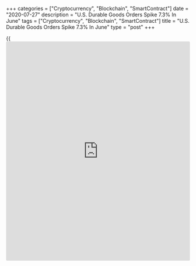 +++
categories = ["Cryptocurrency", "Blockchain", "SmartContract"]
date = "2020-07-27"
description = "U.S. Durable Goods Orders Spike 7.3% In June"
tags = ["Cryptocurrency", "Blockchain", "SmartContract"]
title = "U.S. Durable Goods Orders Spike 7.3% In June"
type = "post"
+++

{{<iframe id="large-banner" src="https://www.bounty.group/#slide=17.0" width="100%" height="600" scrolling="no" style="border: 0px solid rgb(216, 221, 230); border-radius: 3px;">}}

Following the substantial rebound in new orders for U.S. manufactured
durable goods reported for the previous month, the Commerce Department
released a report on Monday showing durable goods orders continued to
move sharply higher in the month of June.

The Commerce Department said durable goods orders surged up by 7.3
percent in June after skyrocketing by a downwardly revised 15.1 percent
in May.

Economists had expected durable goods orders to soar by 7.2 percent
compared to the 15.7 percent spike that had been reported for the
previous month.

Excluding another substantial increase in orders for transportation
equipment, durable goods orders still jumped by 3.3 percent in June
after shooting up by 3.6 percent in May. Ex-transportation orders were
expected to surge up by 3.5 percent.

For comments and feedback [contact](https://www.playgroundfx.com/contact/): editorial@rtt[news](https://www.letsplayfx.com/blog/forex-news-website/).com

[Economic News][1]

 **What parts of the world are seeing the best (and worst) economic
performances lately? Click[here][2] to check out our [Econ Scorecard][2]
and find out! See up-to-the-moment [ranking](https://www.playgroundfx.com/blog/crypto-exchange-ranking/)s for the best and worst
performers in [GDP][3], [unemployment rate][4], [inflation][2] and much
more.**

   1. www.rtt[news](https://www.letsplayfx.com/blog/forex-news-website/).com/Content/EconomicNews.aspx
   2. www.rtt[news](https://www.letsplayfx.com/blog/forex-news-website/).com/economic-scorecard/world-rank/CPI/highest-performance.aspx
   3. www.rtt[news](https://www.letsplayfx.com/blog/forex-news-website/).com/economic-scorecard/world-rank/GDP/highest-performance.aspx
   4. www.rtt[news](https://www.letsplayfx.com/blog/forex-news-website/).com/economic-scorecard/world-rank/unemployment-rate/lowest-performance.aspx